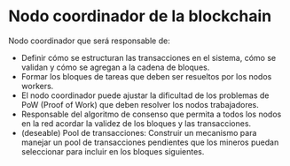 # Nodo coordinador de la blockchain

Nodo coordinador que será responsable de:

-   Definir cómo se estructuran las transacciones en el sistema, cómo se validan y cómo se agregan a la cadena de bloques.
-   Formar los bloques de tareas que deben ser resueltos por los nodos workers.
-   El nodo coordinador puede ajustar la dificultad de los problemas de PoW (Proof of Work) que deben resolver los nodos trabajadores.
-   Responsable del algoritmo de consenso que permita a todos los nodos en la red acordar la validez de los bloques y las transacciones.
-   (deseable) Pool de transacciones: Construir un mecanismo para manejar un pool de transacciones pendientes que los mineros puedan seleccionar para incluir en los bloques siguientes.
